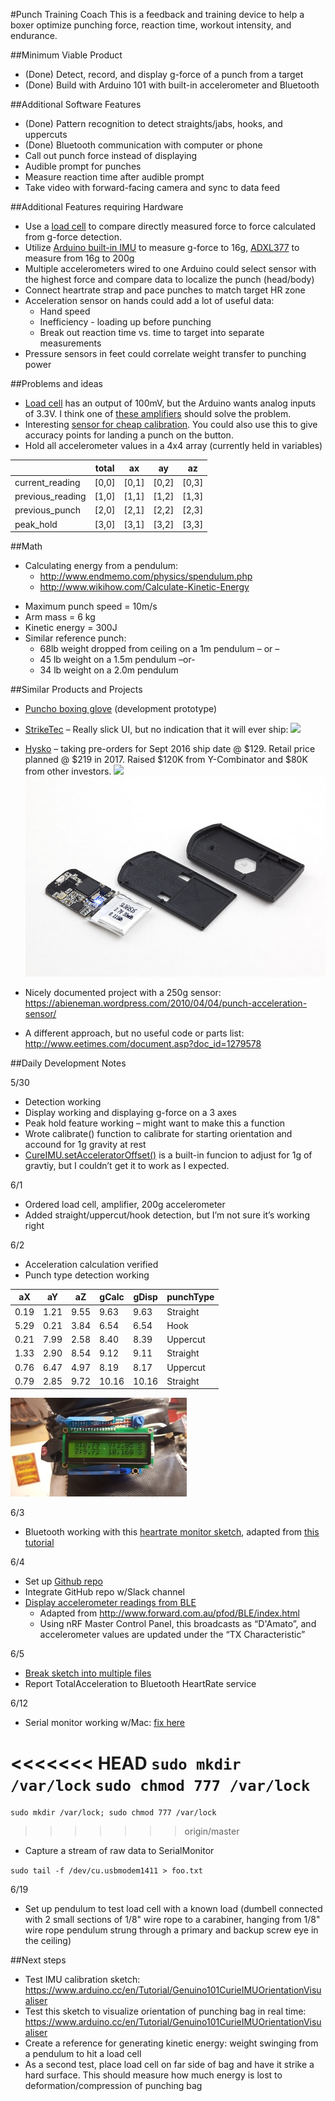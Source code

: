 #Punch Training Coach
This is a feedback and training device to help a boxer optimize punching force, reaction time, workout intensity, and endurance.

##Minimum Viable Product
* (Done) Detect, record, and display g-force of a punch from a target
* (Done) Build with Arduino 101 with built-in accelerometer and Bluetooth

##Additional Software Features
* (Done) Pattern recognition to detect straights/jabs, hooks, and uppercuts
* (Done) Bluetooth communication with computer or phone
* Call out punch force instead of displaying
* Audible prompt for punches
* Measure reaction time after audible prompt
* Take video with forward-facing camera and sync to data feed

##Additional Features requiring Hardware
* Use a [load cell](http://www.digikey.com/product-detail/en/te-connectivity-measurement-specialties/FC2311-0000-0500-L/MSP6953-ND/809399) to compare directly measured force to force calculated from g-force detection.
* Utilize [Arduino built-in IMU](https://www.arduino.cc/en/Reference/CurieIMU) to measure g-force to 16g, [ADXL377](https://www.adafruit.com/products/1413?gclid=CISd382-_8wCFVNqfgodWAcAMg) to measure from 16g to 200g
* Multiple accelerometers wired to one Arduino could select sensor with the highest force and compare data to localize the punch (head/body)
* Connect heartrate strap and pace punches to match target HR zone
* Acceleration sensor on hands could add a lot of useful data:
	- Hand speed
	- Inefficiency - loading up before punching
	- Break out reaction time vs. time to target into separate measurements
* Pressure sensors in feet could correlate weight transfer to punching power

##Problems and ideas
*  [Load cell](http://www.digikey.com/product-detail/en/te-connectivity-measurement-specialties/FC2311-0000-0500-L/MSP6953-ND/809399)  has an output of 100mV, but the Arduino wants analog inputs of 3.3V. I think one of [these amplifiers](http://www.robotshop.com/en/strain-gauge-load-cell-amplifier-shield-2ch.html?gclid=CNqAhNSPhc0CFZNhfgodKigMhQ
) should solve the problem.
* Interesting [sensor for cheap calibration](https://www.sparkfun.com/products/8685). You could also use this to give accuracy points for landing a punch on the button.
* Hold all accelerometer values in a 4x4 array (currently held in variables)

|| total | ax | ay | az
|---|---|---|---|---
| current_reading  | [0,0] | [0,1] | [0,2] | [0,3]
| previous_reading | [1,0] | [1,1] | [1,2] | [1,3]
| previous_punch   | [2,0] | [2,1] | [2,2] | [2,3]
| peak_hold        | [3,0] | [3,1] | [3,2] | [3,3]



##Math
* Calculating energy from a pendulum:
  - http://www.endmemo.com/physics/spendulum.php
  - http://www.wikihow.com/Calculate-Kinetic-Energy
- Maximum punch speed = 10m/s
- Arm mass = 6 kg
- Kinetic energy = 300J
- Similar reference punch:
	- 68lb weight dropped from ceiling on a 1m pendulum – or – 
	- 45 lb weight on a 1.5m pendulum –or-
	- 34 lb weight on a 2.0m pendulum

##Similar Products and Projects
* [Puncho boxing glove](http://www.industrial-design-germany.com/innovations/intelligent-boxing-glove-puncho.html) (development prototype)

* [StrikeTec](http://efdsports.com/) – Really slick UI, but no indication that it will ever ship: 
![](http://efdsports.com/wp-content/uploads/ipad_3_ready.png)

* [Hysko](https://www.hykso.com/) – taking pre-orders for Sept 2016 ship date @ $129. Retail price planned @ $219 in 2017. Raised $120K from Y-Combinator and $80K from other investors.
![](http://i1.wp.com/wp6c4a81c0b4a7.blob.core.windows.net/wp-media/2016/04/DSC00022.png?zoom=2&w=1184&ssl=0)
![](images/hykso-proto.jpg)

* Nicely documented project with a 250g sensor:
https://abieneman.wordpress.com/2010/04/04/punch-acceleration-sensor/

* A different approach, but no useful code or parts list: http://www.eetimes.com/document.asp?doc_id=1279578

##Daily Development Notes

5/30
* Detection working
* Display working and displaying g-force on a 3 axes
* Peak hold feature working – might want to make this a function
* Wrote calibrate() function to calibrate for starting orientation and accound for 1g gravity at rest
* [CureIMU.setAcceleratorOffset()](https://www.arduino.cc/en/Reference/CurieIMUsetAccelerometerOffset) is a built-in funcion to adjust for 1g of gravtiy, but I couldn’t get it to work as I expected.

6/1
* Ordered load cell, amplifier, 200g accelerometer
* Added straight/uppercut/hook detection, but I’m not sure it’s working right

6/2
* Acceleration calculation verified
* Punch type detection working

| aX | aY | aZ | gCalc | gDisp | punchType |
|---|---|---|---|---|---|
|   0.19 | 1.21 | 9.55 | 9.63 | 9.63 | Straight |
|   5.29 | 0.21 | 3.84 | 6.54 | 6.54 | Hook |
|   0.21 | 7.99 | 2.58 | 8.40 | 8.39 | Uppercut |
|   1.33 | 2.90 | 8.54 | 9.12 | 9.11 | Straight |
|   0.76 | 6.47 | 4.97 | 8.19 | 8.17 | Uppercut |
|   0.79 | 2.85 | 9.72 | 10.16 | 10.16 | Straight |

![](./images/accTest.jpg)

6/3
* Bluetooth working with this [heartrate monitor sketch](./HeartbeatBLE), adapted from [this tutorial](https://www.arduino.cc/en/Tutorial/Genuino101CurieBLEHeartRateMonitor) 

6/4
* Set up [Github repo](https://github.com/jasonjoy/damato/)
* Integrate GitHub repo w/Slack channel
* [Display accelerometer readings from BLE](./PfodBLE/SampleScreensArduino101)
	* Adapted from http://www.forward.com.au/pfod/BLE/index.html
	* Using nRF Master Control Panel, this broadcasts as “D'Amato”, and accelerometer values are updated under the “TX Characteristic”

6/5
* [Break sketch into multiple files](./AccelerometerBLE)
* Report TotalAcceleration to Bluetooth HeartRate service

6/12
* Serial monitor working w/Mac: [fix here](http://http://forum.arduino.cc/index.php?topic=82998.0)

<<<<<<< HEAD
`sudo mkdir /var/lock`
`sudo chmod 777 /var/lock`
=======
`sudo mkdir /var/lock; sudo chmod 777 /var/lock`
>>>>>>> origin/master
* Capture a stream of raw data to SerialMonitor

`sudo tail -f /dev/cu.usbmodem1411 > foo.txt`

6/19
* Set up pendulum to test load cell with a known load (dumbell connected with 2 small sections of 1/8" wire rope to a carabiner, hanging from 1/8" wire rope pendulum strung through a primary and backup screw eye in the ceiling)
 
##Next steps
* Test IMU calibration sketch: https://www.arduino.cc/en/Tutorial/Genuino101CurieIMUOrientationVisualiser
* Test this sketch to visualize orientation of punching bag in real time:
https://www.arduino.cc/en/Tutorial/Genuino101CurieIMUOrientationVisualiser
* Create a reference for generating kinetic energy: weight swinging from a pendulum to hit a load cell
* As a second test, place load cell on far side of bag and have it strike a hard surface. This should measure how much energy is lost to deformation/compression of punching bag


